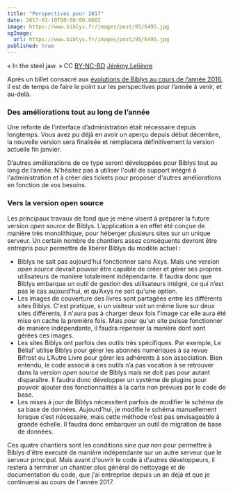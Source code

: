 ```yaml
---
title: "Perspectives pour 2017"
date: 2017-01-10T00:00:00.000Z
image: https://www.biblys.fr/images/post/95/6495.jpg
ogImage:
  url: https://www.biblys.fr/images/post/95/6495.jpg
published: true
---
```


« In the steel jaw. » CC [BY-NC-BD](https://creativecommons.org/licenses/by-nc-nd/2.0/) [Jérémy Lelièvre](https://www.flickr.com/photos/jrmllvr/9468996737/in/album-72157643810081383/)

Après un billet consacré aux [évolutions de Biblys au cours de l’année 2016](https://www.biblys.fr/blog/bilan-de-l-annee-2016), il est de temps de faire le point sur les perspectives pour l’année à venir, et au-delà.

### Des améliorations tout au long de l’année

Une refonte de l’interface d’administration était nécessaire depuis longtemps. Vous avez pu déjà en avoir un aperçu depuis début décembre, la nouvelle version sera finalisée et remplacera définitivement la version actuelle fin janvier.

D’autres améliorations de ce type seront développées pour Biblys tout au long de l’année. N&#039;hésitez pas à utiliser l&#039;outil de support intégré à l&#039;administration et à créer des tickets pour proposer d&#039;autres améliorations en fonction de vos besoins.

### Vers la version open source

Les principaux travaux de fond que je mène visent à préparer la future version _open source_ de Biblys. L’application a en effet été conçue de manière très monolithique, pour héberger plusieurs sites sur un unique serveur. Un certain nombre de chantiers assez conséquents devront être entrepris pour permettre de libérer Biblys du modèle actuel :

- Biblys ne sait pas aujourd’hui fonctionner sans Axys. Mais une version _open source_ devrait pouvoir être capable de créer et gérer ses propres utilisateurs de manière totalement indépendante. Il faudra donc que Biblys embarque un outil de gestion des utilisateurs intégré, ce qui n’est pas le cas aujourd’hui, et qu’Axys ne soit qu&#039;une option.
- Les images de couverture des livres sont partagées entre les différents sites Biblys. C&#039;est pratique, si un visiteur voit un même livre sur deux sites différents, il n&#039;aura pas à charger deux fois l&#039;image car elle aura été mise en cache la première fois. Mais pour qu&#039;un site puisse fonctionner de manière indépendante, il faudra repenser la manière dont sont gérées ces images.
- Les sites Biblys ont parfois des outils très spécifiques. Par exemple, Le Bélial’ utilise Biblys pour gérer les abonnés numériques à sa revue Bifrost ou L’Autre Livre pour gérer les adhérents à son association. Bien entendu, le code associé à ces outils n’a pas vocation à se retrouver dans la version _open source_ de Biblys mais ne doit pas pour autant disparaître. Il faudra donc développer un système de plugins pour pouvoir ajouter des fonctionnalités à la carte non prévues par le code de base.
- Les mises à jour de Biblys nécessitent parfois de modifier le schéma de sa base de données. Aujourd’hui, je modifie le schéma manuellement lorsque c’est nécessaire, mais cette méthode n’est pas envisageable à grande échelle. Il faudra donc embarquer un outil de migration de base de données.

Ces quatre chantiers sont les conditions _sine qua non_ pour permettre à Biblys d&#039;être executé de manière indépendante sur un autre serveur que le serveur principal. Mais avant d&#039;ouvrir le code à d&#039;autres développeurs, il restera à terminer un chantier plus général de nettoyage et de documentation du code, que j&#039;ai entreprise depuis un an déjà et que je continuerai au cours de l&#039;année 2017.
